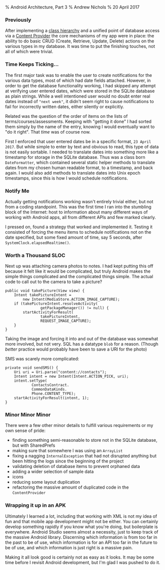 % Android Architecture, Part 3
% Andrew Nichols
% 20 April 2017

### Previously

After implementing a [class hierarchy](android1.html) and a unified point of database access via a [Content Provider](android2.html) the core mechanisms of my app were in place: the ability to do basic CRUD (Create, Retrieve, Update, Delete) actions on the various types in my database. It was time to put the finishing touches, not all of which were trivial.

### Time Keeps Ticking...

The first major task was to enable the user to create notifications for the various data types, most of which had date fields attached. However, in order to get the database functionality working, I had skipped any attempt at verifying user entered dates, which were stored in the SQLite database as plain strings. While a well intentioned user would no doubt enter real dates instead of `"next week"`, it didn't seem right to cause notifications to fail for incorrectly written dates, either silently or explicitly.

Related was the question of the order of items on the lists of terms/courses/assessments. Keeping with "getting it done" I had sorted them simply by the name of the entry, knowing I would eventually want to "do it right". That *time* was of course now.

First I enforced that user entered dates be in a specific format, `23 April 2017`. But while simple to enter by text and obvious to read, this type of data is not easily sortable. I needed to translate dates into something more like a timestamp for storage in the SQLite database. Thus was a class born `DateFormatter`, which contained several static helper methods to translate dates from my chosen human readable format, to a timestamp, and back again. I would also add methods to translate dates into Unix epoch timestamps, since this is how I would schedule notifications.

### Notify Me

Actually getting notifications working wasn't entirely trivial either, but not from a coding standpoint. This was the first time I ran into the stumbling block of the Internet: host to information about many different ways of working with Android apps, all from different APIs and few marked clearly.

I pressed on, found a strategy that worked and implemented it. Testing it consisted of forcing the menu items to schedule notifications not on the date specified, but some fixed amount of time, say 5 seconds, after `SystemClock.elapsedRealtime()`.

### Worth a Thousand SLOC

Next up was attaching camera photos to notes. I had kept putting this off because it felt like it would be complicated, but truly Android makes the simple things complicated and the complicated things simple. The actual code to call out to the camera to take a picture?

```
public void takePicture(View view) {
	Intent takePictureIntent = 
		new Intent(MediaStore.ACTION_IMAGE_CAPTURE);
	if (takePictureIntent.resolveActivity(
				getPackageManager()) != null) {
		startActivityForResult(
				takePictureIntent, 
				REQUEST_IMAGE_CAPTURE);
	}
}
```

Taking the image and forcing it into and out of the database was somewhat more involved, but not very. SQL has a datatype `blob` for a reason. (Though *better* practice would probably have been to save a URI for the photo)

SMS was scarely more complicated:

```
private void sendSMS() {
	Uri uri = Uri.parse("content://contacts");
	Intent intent = new Intent(Intent.ACTION_PICK, uri);
	intent.setType(
			ContactsContract.
			CommonDataKinds.
			Phone.CONTENT_TYPE);
	startActivityForResult(intent, 1);
}
```

### Minor Minor Minor

There were a few other minor details to fulfill various requirements or my own sense of pride:

* finding something semi-reasonable to store not in the SQLite database, but with SharedPrefs
* making sure that somewhere I was using an `ArrayList`
* fixing a nagging `InternalException` that had not disrupted anything but been hitting the logs since the beginning of the project
* validating deletion of database items to prevent orphaned data
* adding a wider selection of sample data
* icons
* reducing some layout duplication
* refactoring the massive amount of duplicated code in the `ContentProvider`

### Wrapping it up in an APK

Ultimately I learned a lot, including that working with XML is not my idea of fun and that mobile app development might not be either. You can certainly develop something rapidly if you know what you're doing, but boilerplate is everywhere. Android Studio seems almost a necessity, just to keep track of the massive Android library. Discerning which information is from too far in the past to be of use, which information is for an API too far in the future to be of use, and which information is just right is a massive pain.

Making it all look good is certainly not as easy as it looks. It may be some time before I revisit Android development, but I'm glad I was pushed to do it.
